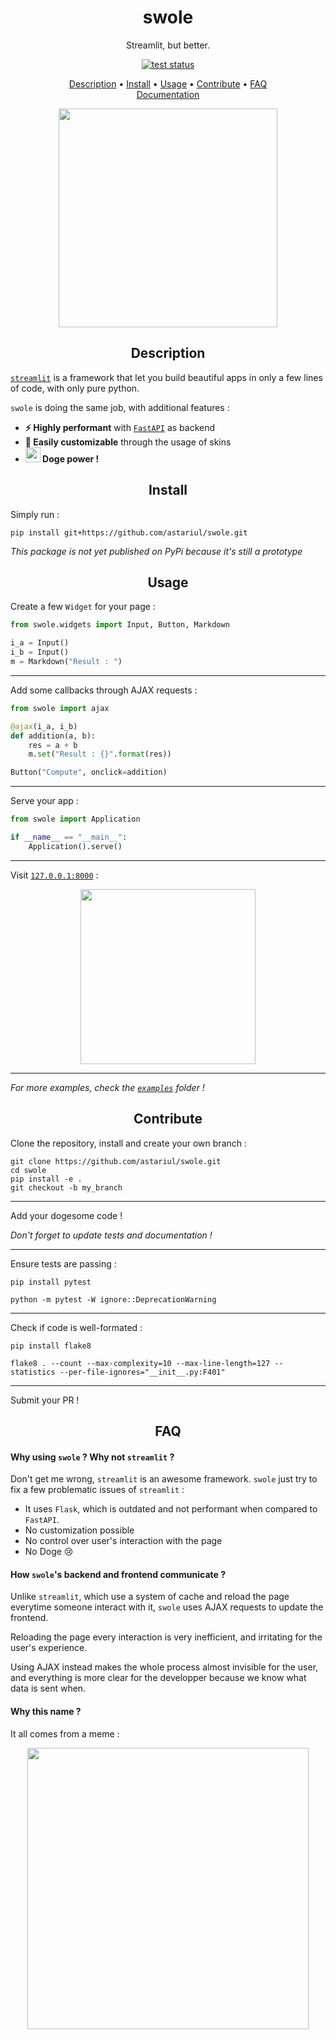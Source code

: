 <h1 align="center">swole</h1>
<p align="center">
Streamlit, but better.
</p>

<p align="center"><a href="https://github.com/astariul/swole/actions"><img src="https://github.com/astariul/swole/workflows/tests/badge.svg" alt="test status" /></a></p>

<p align="center">
  <a href="#description">Description</a> •
  <a href="#install">Install</a> •
  <a href="#usage">Usage</a> •
  <a href="#contribute">Contribute</a> •
  <a href="#faq">FAQ</a>
  <br>
  <a href="https://todo.com" target="_blank">Documentation</a>
</p>

<p align="center">
    <img src="https://raw.githubusercontent.com/astariul/swole/master/.github/swole.png" width="350">
</p>

<h2 align="center">Description</h2>

[`streamlit`](https://github.com/streamlit/streamlit) is a framework that let you build beautiful apps in only a few lines of code, with only pure python.

`swole` is doing the same job, with additional features :

* **⚡ Highly performant** with [`FastAPI`](https://fastapi.tiangolo.com/) as backend
* **🦋 Easily customizable** through the usage of skins
* **<img src="https://raw.githubusercontent.com/astariul/swole/master/.github/emoji.png" width="24"> Doge power !**


<h2 align="center">Install</h2>

Simply run :

```console
pip install git+https://github.com/astariul/swole.git
```

_This package is not yet published on PyPi because it's still a prototype_

<h2 align="center">Usage</h2>

Create a few `Widget` for your page :

```python
from swole.widgets import Input, Button, Markdown

i_a = Input()
i_b = Input()
m = Markdown("Result : ")
```

---

Add some callbacks through AJAX requests :

```python
from swole import ajax

@ajax(i_a, i_b)
def addition(a, b):
    res = a + b
    m.set("Result : {}".format(res))

Button("Compute", onclick=addition)
```

---

Serve your app :

```python
from swole import Application

if __name__ == "__main__":
    Application().serve()
```

---

Visit [`127.0.0.1:8000`](http://127.0.0.1:8000) :

<p align="center">
    <img src="https://user-images.githubusercontent.com/22237185/94440029-1b74bb80-01dc-11eb-9fae-a385e1e89b01.png" width="280">
</p>

---

_For more examples, check the [`examples`](https://github.com/astariul/swole/tree/master/examples) folder !_

<h2 align="center">Contribute</h2>

Clone the repository, install and create your own branch :

```console
git clone https://github.com/astariul/swole.git
cd swole
pip install -e .
git checkout -b my_branch
```

---

Add your dogesome code !

_Don't forget to update tests and documentation !_

---

Ensure tests are passing :

```console
pip install pytest

python -m pytest -W ignore::DeprecationWarning
```

---

Check if code is well-formated :

```console
pip install flake8

flake8 . --count --max-complexity=10 --max-line-length=127 --statistics --per-file-ignores="__init__.py:F401"
```

---

Submit your PR !

<h2 align="center">FAQ</h2>

#### **Why using `swole` ? Why not `streamlit` ?**

Don't get me wrong, `streamlit` is an awesome framework. `swole` just try to fix a few problematic issues of `streamlit` :

* It uses `Flask`, which is outdated and not performant when compared to `FastAPI`.
* No customization possible
* No control over user's interaction with the page
* No Doge 😢

#### **How `swole`'s backend and frontend communicate ?**

Unlike `streamlit`, which use a system of cache and reload the page everytime someone interact with it, `swole` uses AJAX requests to update the frontend.

Reloading the page every interaction is very inefficient, and irritating for the user's experience.

Using AJAX instead makes the whole process almost invisible for the user, and everything is more clear for the developper because we know what data is sent when.

#### **Why this name ?**

It all comes from a meme :

<p align="center">
    <img src="https://raw.githubusercontent.com/astariul/swole/master/.github/meme.png" width="450">
</p>
